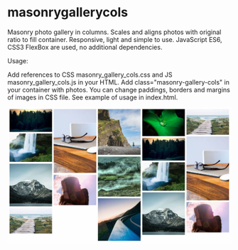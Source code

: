 # masonrygallerycols
Masonry photo gallery in columns.
Scales and aligns photos with original ratio to fill container. Responsive, light and simple to use. 
JavaScript ES6, CSS3 FlexBox are used, no additional dependencies.

Usage:

Add references to CSS masonry_gallery_cols.css and JS masonry_gallery_cols.js in your HTML.
Add class="masonry-gallery-cols" in your container with photos.
You can change paddings, borders and margins of images in CSS file.
See example of usage in index.html.

![screenshot](https://github.com/vasyldzhala/masonrygallerycols/blob/master/masonry_gallery__cols_screen.JPG)
